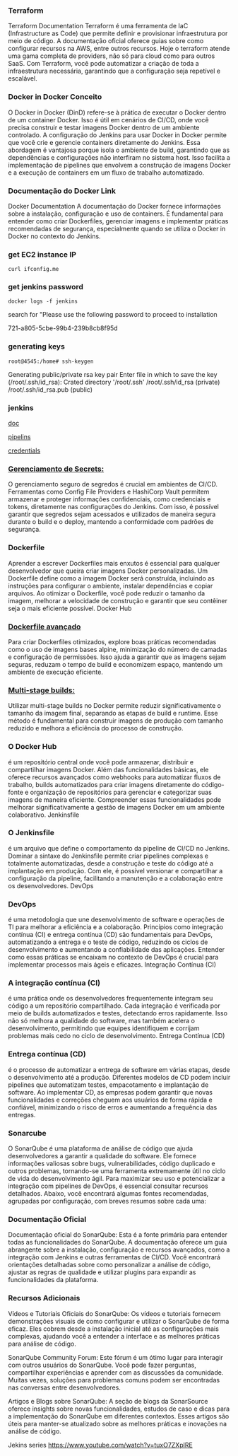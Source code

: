 ### Terraform

Terraform Documentation Terraform é uma ferramenta de IaC (Infrastructure as Code) que permite definir e provisionar infraestrutura por meio de código. A documentação oficial oferece guias sobre como configurar recursos na AWS, entre outros recursos. Hoje o terraform atende uma gama completa de providers, não só para cloud como para outros SaaS. Com Terraform, você pode automatizar a criação de toda a infraestrutura necessária, garantindo que a configuração seja repetível e escalável.

### Docker in Docker Conceito

O Docker in Docker (DinD) refere-se à prática de executar o Docker dentro de um container Docker. Isso é útil em cenários de CI/CD, onde você precisa construir e testar imagens Docker dentro de um ambiente controlado. A configuração do Jenkins para usar Docker in Docker permite que você crie e gerencie containers diretamente do Jenkins. Essa abordagem é vantajosa porque isola o ambiente de build, garantindo que as dependências e configurações não interfiram no sistema host. Isso facilita a implementação de pipelines que envolvem a construção de imagens Docker e a execução de containers em um fluxo de trabalho automatizado.

### Documentação do Docker Link

Docker Documentation A documentação do Docker fornece informações sobre a instalação, configuração e uso de containers. É fundamental para entender como criar Dockerfiles, gerenciar imagens e implementar práticas recomendadas de segurança, especialmente quando se utiliza o Docker in Docker no contexto do Jenkins.

### get EC2 instance IP

`curl ifconfig.me`

### get jenkins password

`docker logs -f jenkins`

search for "Please use the following password to proceed to installation

721-a805-5cbe-99b4-239b8cb8f95d

### generating keys

`root@4545:/home# ssh-keygen`

Generating public/private rsa key pair
Enter file in which to save the key (/root/.ssh/id_rsa):
Crated directory '/root/.ssh'
/root/.ssh/id_rsa (private)
/root/.ssh/id_rsa.pub (public)

### jenkins

[doc](https://www.jenkins.io/doc/)

[pipelins](https://www.jenkins.io/doc/book/pipeline/)

[credentials](https://www.jenkins.io/doc/book/using/using-credentials/)

### [Gerenciamento de Secrets:](https://plugins.jenkins.io/config-file-provider/)

O gerenciamento seguro de segredos é crucial em ambientes de CI/CD. Ferramentas como Config File Providers e HashiCorp Vault permitem armazenar e proteger informações confidenciais, como credenciais e tokens, diretamente nas configurações do Jenkins. Com isso, é possível garantir que segredos sejam acessados e utilizados de maneira segura durante o build e o deploy, mantendo a conformidade com padrões de segurança.

### Dockerfile

Aprender a escrever Dockerfiles mais enxutos é essencial para qualquer desenvolvedor que queira criar imagens Docker personalizadas. Um Dockerfile define como a imagem Docker será construída, incluindo as instruções para configurar o ambiente, instalar dependências e copiar arquivos. Ao otimizar o Dockerfile, você pode reduzir o tamanho da imagem, melhorar a velocidade de construção e garantir que seu contêiner seja o mais eficiente possível.
Docker Hub

### [Dockerfile avançado](https://vilsonrodrigues.medium.com/porque-voc%C3%AA-deveria-rever-o-uso-de-imagens-alpine-em-dockerfiles-para-python-e-qual-imagem-escolher-872d8b4a3e54)

Para criar Dockerfiles otimizados, explore boas práticas recomendadas como o uso de imagens bases alpine, minimização do número de camadas e configuração de permissões. Isso ajuda a garantir que as imagens sejam seguras, reduzam o tempo de build e economizem espaço, mantendo um ambiente de execução eficiente.

### [Multi-stage builds:](https://thiagolopessilva.medium.com/multi-stage-build-docker-uma-abordagem-para-otimizar-o-processo-de-cria%C3%A7%C3%A3o-da-imagem-docker-2e579ecd830e)

Utilizar multi-stage builds no Docker permite reduzir significativamente o tamanho da imagem final, separando as etapas de build e runtime. Esse método é fundamental para construir imagens de produção com tamanho reduzido e melhora a eficiência do processo de construção.

### O Docker Hub

é um repositório central onde você pode armazenar, distribuir e compartilhar imagens Docker. Além das funcionalidades básicas, ele oferece recursos avançados como webhooks para automatizar fluxos de trabalho, builds automatizados para criar imagens diretamente do código-fonte e organização de repositórios para gerenciar e categorizar suas imagens de maneira eficiente. Compreender essas funcionalidades pode melhorar significativamente a gestão de imagens Docker em um ambiente colaborativo.
Jenkinsfile

### O Jenkinsfile

é um arquivo que define o comportamento da pipeline de CI/CD no Jenkins. Dominar a sintaxe do Jenkinsfile permite criar pipelines complexas e totalmente automatizadas, desde a construção e teste do código até a implantação em produção. Com ele, é possível versionar e compartilhar a configuração da pipeline, facilitando a manutenção e a colaboração entre os desenvolvedores.
DevOps

### DevOps

é uma metodologia que une desenvolvimento de software e operações de TI para melhorar a eficiência e a colaboração. Princípios como integração contínua (CI) e entrega contínua (CD) são fundamentais para DevOps, automatizando a entrega e o teste de código, reduzindo os ciclos de desenvolvimento e aumentando a confiabilidade das aplicações. Entender como essas práticas se encaixam no contexto de DevOps é crucial para implementar processos mais ágeis e eficazes.
Integração Contínua (CI)

### A integração contínua (CI)

é uma prática onde os desenvolvedores frequentemente integram seu código a um repositório compartilhado. Cada integração é verificada por meio de builds automatizados e testes, detectando erros rapidamente. Isso não só melhora a qualidade do software, mas também acelera o desenvolvimento, permitindo que equipes identifiquem e corrijam problemas mais cedo no ciclo de desenvolvimento.
Entrega Contínua (CD)

### Entrega contínua (CD)

é o processo de automatizar a entrega de software em várias etapas, desde o desenvolvimento até a produção. Diferentes modelos de CD podem incluir pipelines que automatizam testes, empacotamento e implantação de software. Ao implementar CD, as empresas podem garantir que novas funcionalidades e correções cheguem aos usuários de forma rápida e confiável, minimizando o risco de erros e aumentando a frequência das entregas.

### Sonarcube

O SonarQube é uma plataforma de análise de código que ajuda desenvolvedores a garantir a qualidade do software. Ele fornece informações valiosas sobre bugs, vulnerabilidades, código duplicado e outros problemas, tornando-se uma ferramenta extremamente útil no ciclo de vida do desenvolvimento ágil. Para maximizar seu uso e potencializar a integração com pipelines de DevOps, é essencial consultar recursos detalhados. Abaixo, você encontrará algumas fontes recomendadas, agrupadas por configuração, com breves resumos sobre cada uma:

### Documentação Oficial

Documentação oficial do SonarQube: Esta é a fonte primária para entender todas as funcionalidades do SonarQube. A documentação oferece um guia abrangente sobre a instalação, configuração e recursos avançados, como a integração com Jenkins e outras ferramentas de CI/CD. Você encontrará orientações detalhadas sobre como personalizar a análise de código, ajustar as regras de qualidade e utilizar plugins para expandir as funcionalidades da plataforma.

### Recursos Adicionais

Vídeos e Tutoriais Oficiais do SonarQube: Os vídeos e tutoriais fornecem demonstrações visuais de como configurar e utilizar o SonarQube de forma eficaz. Eles cobrem desde a instalação inicial até as configurações mais complexas, ajudando você a entender a interface e as melhores práticas para análise de código.

SonarQube Community Forum: Este fórum é um ótimo lugar para interagir com outros usuários do SonarQube. Você pode fazer perguntas, compartilhar experiências e aprender com as discussões da comunidade. Muitas vezes, soluções para problemas comuns podem ser encontradas nas conversas entre desenvolvedores.

Artigos e Blogs sobre SonarQube: A seção de blogs da SonarSource oferece insights sobre novas funcionalidades, estudos de caso e dicas para a implementação do SonarQube em diferentes contextos. Esses artigos são úteis para manter-se atualizado sobre as melhores práticas e inovações na análise de código.

Jekins series
https://www.youtube.com/watch?v=tuxO7ZXplRE
